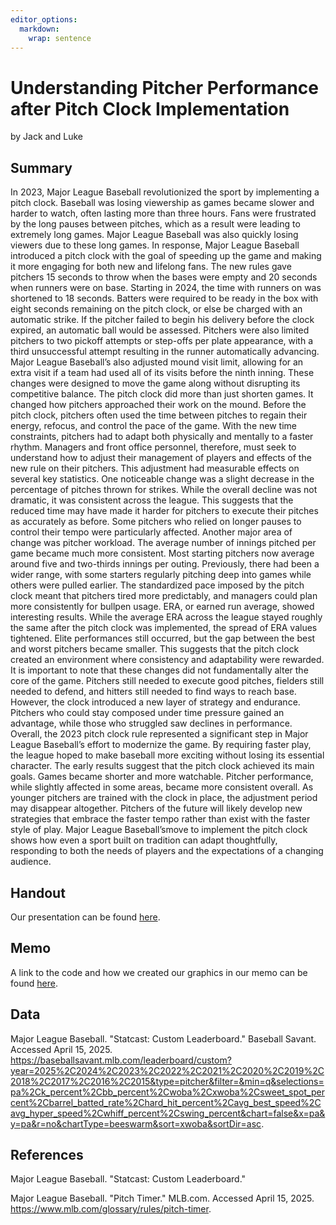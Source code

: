 ```yaml
---
editor_options: 
  markdown: 
    wrap: sentence
---
```


# Understanding Pitcher Performance after Pitch Clock Implementation

by Jack and Luke

## Summary

In 2023, Major League Baseball revolutionized the sport by implementing a pitch clock.
Baseball was losing viewership as games became slower and harder to watch, often lasting more than three hours.
Fans were frustrated by the long pauses between pitches, which as a result were leading to extremely long games.
Major League Baseball was also quickly losing viewers due to these long games.
In response, Major League Baseball introduced a pitch clock with the goal of speeding up the game and making it more engaging for both new and lifelong fans.
The new rules gave pitchers 15 seconds to throw when the bases were empty and 20 seconds when runners were on base.
Starting in 2024, the time with runners on was shortened to 18 seconds.
Batters were required to be ready in the box with eight seconds remaining on the pitch clock, or else be charged with an automatic strike.
If the pitcher failed to begin his delivery before the clock expired, an automatic ball would be assessed.
Pitchers were also limited pitchers to two pickoff attempts or step-offs per plate appearance, with a third unsuccessful attempt resulting in the runner automatically advancing.
Major League Baseball’s also adjusted mound visit limit, allowing for an extra visit if a team had used all of its visits before the ninth inning.
These changes were designed to move the game along without disrupting its competitive balance.
The pitch clock did more than just shorten games.
It changed how pitchers approached their work on the mound.
Before the pitch clock, pitchers often used the time between pitches to regain their energy, refocus, and control the pace of the game.
With the new time constraints, pitchers had to adapt both physically and mentally to a faster rhythm.
Managers and front office personnel, therefore, must seek to understand how to adjust their management of players and effects of the new rule on their pitchers.
This adjustment had measurable effects on several key statistics.
One noticeable change was a slight decrease in the percentage of pitches thrown for strikes.
While the overall decline was not dramatic, it was consistent across the league.
This suggests that the reduced time may have made it harder for pitchers to execute their pitches as accurately as before.
Some pitchers who relied on longer pauses to control their tempo were particularly affected.
Another major area of change was pitcher workload.
The average number of innings pitched per game became much more consistent.
Most starting pitchers now average around five and two-thirds innings per outing.
Previously, there had been a wider range, with some starters regularly pitching deep into games while others were pulled earlier.
The standardized pace imposed by the pitch clock meant that pitchers tired more predictably, and managers could plan more consistently for bullpen usage.
ERA, or earned run average, showed interesting results.
While the average ERA across the league stayed roughly the same after the pitch clock was implemented, the spread of ERA values tightened.
Elite performances still occurred, but the gap between the best and worst pitchers became smaller.
This suggests that the pitch clock created an environment where consistency and adaptability were rewarded.
It is important to note that these changes did not fundamentally alter the core of the game.
Pitchers still needed to execute good pitches, fielders still needed to defend, and hitters still needed to find ways to reach base.
However, the clock introduced a new layer of strategy and endurance.
Pitchers who could stay composed under time pressure gained an advantage, while those who struggled saw declines in performance.
Overall, the 2023 pitch clock rule represented a significant step in Major League Baseball’s effort to modernize the game.
By requiring faster play, the league hoped to make baseball more exciting without losing its essential character.
The early results suggest that the pitch clock achieved its main goals.
Games became shorter and more watchable.
Pitcher performance, while slightly affected in some areas, became more consistent overall.
As younger pitchers are trained with the clock in place, the adjustment period may disappear altogether.
Pitchers of the future will likely develop new strategies that embrace the faster tempo rather than exist with the faster style of play.
Major League Baseball’smove to implement the pitch clock shows how even a sport built on tradition can adapt thoughtfully, responding to both the needs of players and the expectations of a changing audience.

## Handout

Our presentation can be found [here](DCS117Final.pdf).

## Memo

A link to the code and how we created our graphics in our memo can be found [here](memo/memo.html).

## Data

Major League Baseball.
"Statcast: Custom Leaderboard." Baseball Savant.
Accessed April 15, 2025.
<https://baseballsavant.mlb.com/leaderboard/custom?year=2025%2C2024%2C2023%2C2022%2C2021%2C2020%2C2019%2C2018%2C2017%2C2016%2C2015&type=pitcher&filter=&min=q&selections=pa%2Ck_percent%2Cbb_percent%2Cwoba%2Cxwoba%2Csweet_spot_percent%2Cbarrel_batted_rate%2Chard_hit_percent%2Cavg_best_speed%2Cavg_hyper_speed%2Cwhiff_percent%2Cswing_percent&chart=false&x=pa&y=pa&r=no&chartType=beeswarm&sort=xwoba&sortDir=asc>.

## References

Major League Baseball.
"Statcast: Custom Leaderboard."

Major League Baseball.
"Pitch Timer." MLB.com. Accessed April 15, 2025.
<https://www.mlb.com/glossary/rules/pitch-timer>.

